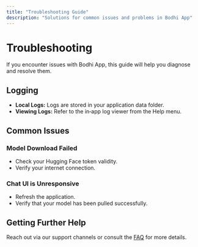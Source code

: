 ```yaml
---
title: "Troubleshooting Guide"
description: "Solutions for common issues and problems in Bodhi App"
---
```


# Troubleshooting

If you encounter issues with Bodhi App, this guide will help you diagnose and resolve them.

## Logging

- **Local Logs:** Logs are stored in your application data folder.
- **Viewing Logs:** Refer to the in‑app log viewer from the Help menu.

## Common Issues

### Model Download Failed
- Check your Hugging Face token validity.
- Verify your internet connection.

### Chat UI is Unresponsive
- Refresh the application.
- Verify that your model has been pulled successfully.

## Getting Further Help

Reach out via our support channels or consult the [FAQ](./FAQ.md) for more details. 